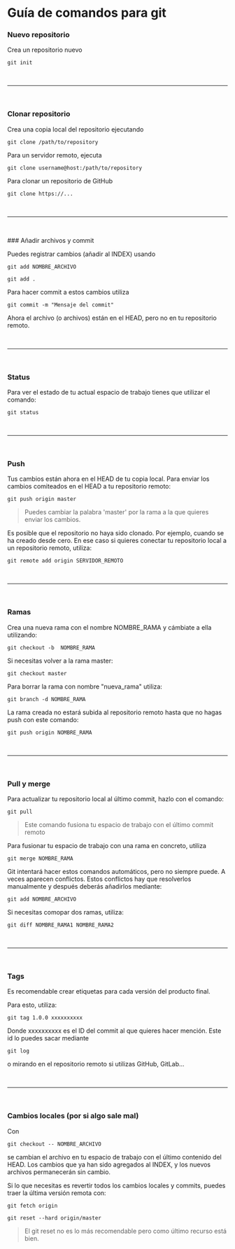 # Guía de comandos para git

### Nuevo repositorio
Crea un repositorio nuevo 

`git init`

&nbsp;

------------

&nbsp;

### Clonar repositorio

Crea una copia local del repositorio ejecutando

`git clone /path/to/repository`

Para un servidor remoto, ejecuta

`git clone username@host:/path/to/repository`

Para clonar un repositorio de GitHub

`git clone https://...`

&nbsp;

------------

&nbsp;

### Añadir archivos y commit

Puedes registrar cambios (añadir al INDEX) usando

`git add NOMBRE_ARCHIVO`

`git add .`

Para hacer commit a estos cambios utiliza

`git commit -m "Mensaje del commit"`

Ahora el archivo (o archivos) están en el HEAD, pero no en tu repositorio remoto.

&nbsp;

------------

&nbsp;

### Status

Para ver el estado de tu actual espacio de trabajo tienes que utilizar el comando:

`git status`

&nbsp;

------------

&nbsp;

### Push

Tus cambios están ahora en el HEAD de tu copia local. Para enviar los cambios comiteados en el HEAD a tu repositorio remoto:

`git push origin master`

> Puedes cambiar la palabra 'master' por la rama a la que quieres enviar los cambios.

Es posible que el repositorio no haya sido clonado. Por ejemplo, cuando se ha creado desde cero. En ese caso si quieres conectar tu repositorio local a un repositorio remoto, utiliza:

`git remote add origin SERVIDOR_REMOTO`

&nbsp;

------------

&nbsp;

### Ramas

Crea una nueva rama con el nombre NOMBRE_RAMA y cámbiate a ella utilizando:

`git checkout -b  NOMBRE_RAMA`

Si necesitas volver a la rama master:

`git checkout master`

Para borrar la rama con nombre "nueva_rama" utiliza:

`git branch -d NOMBRE_RAMA`

La rama creada no estará subida al repositorio remoto hasta que no hagas push con este comando:

`git push origin NOMBRE_RAMA`

&nbsp;

------------

&nbsp;

### Pull y merge

Para actualizar tu repositorio local al último commit, hazlo con el comando:

`git pull`

> Este comando fusiona tu espacio de trabajo con el último commit remoto

Para fusionar tu espacio de trabajo con una rama en concreto, utiliza

`git merge NOMBRE_RAMA`

Git intentará hacer estos comandos automáticos, pero no siempre puede. A veces aparecen conflictos. Estos conflictos hay que resolverlos manualmente y después deberás añadirlos mediante:

`git add NOMBRE_ARCHIVO`

Si necesitas comopar dos ramas, utiliza:

`git diff NOMBRE_RAMA1 NOMBRE_RAMA2`

&nbsp;

------------

&nbsp;

### Tags

Es recomendable crear etiquetas para cada versión del producto final.

Para esto, utiliza:

`git tag 1.0.0 xxxxxxxxxx`

Donde xxxxxxxxxx es el ID del commit al que quieres hacer mención.
Este id lo puedes sacar mediante 

`git log`

o mirando en el repositorio remoto si utilizas GitHub, GitLab...

&nbsp;


------------


&nbsp;

### Cambios locales (por si algo sale mal)

Con

`git checkout -- NOMBRE_ARCHIVO`

se cambian el archivo en tu espacio de trabajo con el último contenido del HEAD. Los cambios que ya han sido agregados al INDEX, y los nuevos archivos permanecerán sin cambio.

Si lo que necesitas es revertir todos los cambios locales y commits, puedes traer la última versión remota con:

`git fetch origin`

`git reset --hard origin/master`

> El git reset no es lo más recomendable pero como último recurso está bien.

